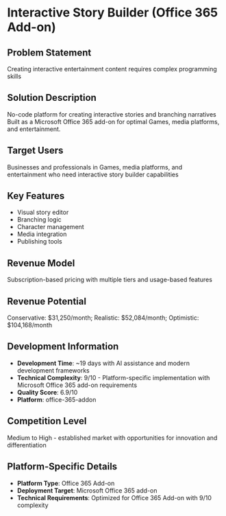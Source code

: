 # Interactive Story Builder (Office 365 Add-on)

## Problem Statement
Creating interactive entertainment content requires complex programming skills

## Solution Description
No-code platform for creating interactive stories and branching narratives Built as a Microsoft Office 365 add-on for optimal Games, media platforms, and entertainment.

## Target Users
Businesses and professionals in Games, media platforms, and entertainment who need interactive story builder capabilities

## Key Features
- Visual story editor
- Branching logic
- Character management
- Media integration
- Publishing tools

## Revenue Model
Subscription-based pricing with multiple tiers and usage-based features

## Revenue Potential
Conservative: $31,250/month; Realistic: $52,084/month; Optimistic: $104,168/month

## Development Information
- **Development Time**: ~19 days with AI assistance and modern development frameworks
- **Technical Complexity**: 9/10 - Platform-specific implementation with Microsoft Office 365 add-on requirements
- **Quality Score**: 6.9/10
- **Platform**: office-365-addon

## Competition Level
Medium to High - established market with opportunities for innovation and differentiation

## Platform-Specific Details
- **Platform Type**: Office 365 Add-on
- **Deployment Target**: Microsoft Office 365 add-on
- **Technical Requirements**: Optimized for Office 365 Add-on with 9/10 complexity
